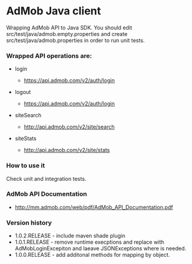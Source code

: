 AdMob Java client
=================

Wrapping AdMob API to Java SDK.
You should edit src/test/java/admob.empty.properties and create src/test/java/admob.properties in order to run unit tests.  

### Wrapped API operations are:

* login

  * https://api.admob.com/v2/auth/login

* logout

  * https://api.admob.com/v2/auth/login

* siteSearch

  * http://api.admob.com/v2/site/search

* siteStats

  * http://api.admob.com/v2/site/stats

### How to use it

Check unit and integration tests.

### AdMob API Documentation

* http://mm.admob.com/web/pdf/AdMob_API_Documentation.pdf

### Version history

* 1.0.2.RELEASE - include maven shade plugin
* 1.0.1.RELEASE - remove runtime execptions and replace with AdMobLoginExcepiton and laeave JSONExceptions where is needed.
* 1.0.0.RELEASE - add additonal methods for mapping by object.